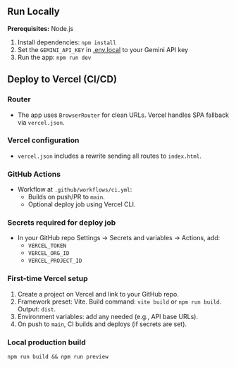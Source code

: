 ## Run Locally

**Prerequisites:** Node.js

1. Install dependencies:
   `npm install`
2. Set the `GEMINI_API_KEY` in [.env.local](.env.local) to your Gemini API key
3. Run the app:
   `npm run dev`

## Deploy to Vercel (CI/CD)

### Router
- The app uses `BrowserRouter` for clean URLs. Vercel handles SPA fallback via `vercel.json`.

### Vercel configuration
- `vercel.json` includes a rewrite sending all routes to `index.html`.

### GitHub Actions
- Workflow at `.github/workflows/ci.yml`:
  - Builds on push/PR to `main`.
  - Optional deploy job using Vercel CLI.

### Secrets required for deploy job
- In your GitHub repo Settings → Secrets and variables → Actions, add:
  - `VERCEL_TOKEN`
  - `VERCEL_ORG_ID`
  - `VERCEL_PROJECT_ID`

### First-time Vercel setup
1. Create a project on Vercel and link to your GitHub repo.
2. Framework preset: Vite. Build command: `vite build` or `npm run build`. Output: `dist`.
3. Environment variables: add any needed (e.g., API base URLs).
4. On push to `main`, CI builds and deploys (if secrets are set).

### Local production build
```
npm run build && npm run preview
```
